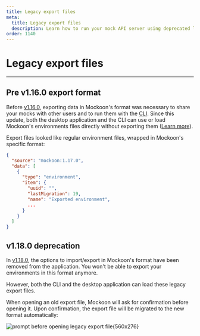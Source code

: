 ```yaml
---
title: Legacy export files
meta:
  title: Legacy export files
  description: Learn how to run your mock API server using deprecated legacy Mockoon export files, both supported by the desktop application and the CLI
order: 1140
---
```


# Legacy export files

---

## Pre v1.16.0 export format

Before [v1.16.0](https://github.com/mockoon/mockoon/releases/tag/v1.16.0), exporting data in Mockoon's format was necessary to share your mocks with other users and to run them with the [CLI](/cli/). Since this update, both the desktop application and the CLI can use or load Mockoon's environments files directly without exporting them ([Learn more](docs:mockoon-data-files/sharing-mock-api-files)).

Export files looked like regular environment files, wrapped in Mockoon's specific format:

```json
{
  "source": "mockoon:1.17.0",
  "data": [
    {
      "type": "environment",
      "item": {
        "uuid": "",
        "lastMigration": 19,
        "name": "Exported environment",
        ...
      }
    }
  ]
}
```

## v1.18.0 deprecation

In [v1.18.0](https://github.com/mockoon/mockoon/releases/tag/v1.18.0), the options to import/export in Mockoon's format have been removed from the application. You won't be able to export your environments in this format anymore.

However, both the CLI and the desktop application can load these legacy export files.

When opening an old export file, Mockoon will ask for confirmation before opening it. Upon confirmation, the export file will be migrated to the new format automatically:

![prompt before opening legacy export file{560x276}](docs-img:legacy-export-file-open-prompt.png)
